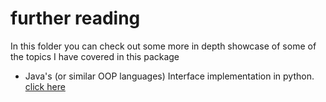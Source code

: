 # further reading
In this folder you can check out some more in depth showcase of some of the topics I have covered in this package

* Java's (or similar OOP languages) Interface implementation in python. [click here](./Interface.md)